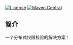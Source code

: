 [![License](https://img.shields.io/badge/License-Apache%202.0-blue.svg?label=license)](https://github.com/forezp/scrorpio/blob/master/LICENSE)
[![Maven Central](https://img.shields.io/maven-central/v/io.github.forezp/scrorpio.svg?label=maven%20central)](http://mvnrepository.com/artifact/io.github.forezp/scrorpio)

## 简介

一个分布式权限校验的解决方案！




